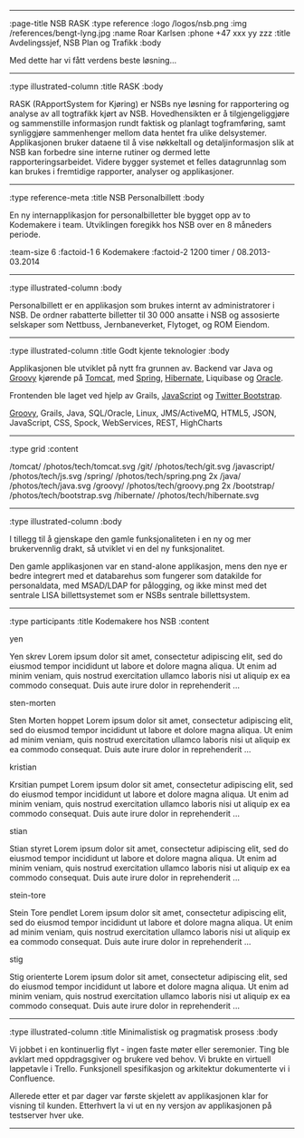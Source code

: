 --------------------------------------------------------------------------------
:page-title NSB RASK
:type reference
:logo /logos/nsb.png
:img /references/bengt-lyng.jpg
:name Roar Karlsen
:phone +47 xxx yy zzz
:title Avdelingssjef, NSB Plan og Trafikk
:body

Med dette har vi fått verdens beste løsning...

--------------------------------------------------------------------------------
:type illustrated-column
:title RASK
:body

RASK (RApportSystem for Kjøring) er NSBs nye løsning for rapportering og analyse av all togtrafikk kjørt av NSB.  Hovedhensikten er å tilgjengeliggjøre og sammenstille informasjon rundt faktisk og planlagt togframføring, samt  synliggjøre sammenhenger mellom data hentet fra ulike delsystemer. Applikasjonen bruker dataene til å vise nøkkeltall og detaljinformasjon slik at NSB kan forbedre sine interne rutiner og dermed lette rapporteringsarbeidet. Videre bygger systemet et felles datagrunnlag som kan brukes i fremtidige rapporter, analyser og applikasjoner.

--------------------------------------------------------------------------------
:type reference-meta
:title NSB Personalbillett
:body

En ny internapplikasjon for personalbilletter ble bygget opp av to Kodemakere
i team. Utviklingen foregikk hos NSB over en 8 måneders periode.

:team-size 6
:factoid-1 6 Kodemakere
:factoid-2 1200 timer / 08.2013-03.2014

--------------------------------------------------------------------------------
:type illustrated-column
:body

Personalbillett er en applikasjon som brukes internt av administratorer i NSB.
De ordner rabatterte billetter til 30 000 ansatte i NSB og assosierte selskaper
som Nettbuss, Jernbaneverket, Flytoget, og ROM Eiendom.

--------------------------------------------------------------------------------
:type illustrated-column
:title Godt kjente teknologier
:body

Applikasjonen ble utviklet på nytt fra grunnen av. Backend var Java og [Groovy](/groovy/) kjørende på
[Tomcat](/tomcat/), med [Spring](/spring/), [Hibernate](/hibernate/),
Liquibase og [Oracle](/oracle/).

Frontenden ble laget ved hjelp av
Grails, [JavaScript](/javascript/) og [Twitter Bootstrap](/bootstrap/).

[Groovy](/groovy/), Grails, Java, SQL/Oracle, Linux, JMS/ActiveMQ, HTML5, JSON, JavaScript, CSS, Spock, WebServices, REST, HighCharts

--------------------------------------------------------------------------------
:type grid
:content

/tomcat/                           /photos/tech/tomcat.svg
/git/                              /photos/tech/git.svg
/javascript/                       /photos/tech/js.svg
/spring/                           /photos/tech/spring.png 2x
/java/                             /photos/tech/java.svg
/groovy/                           /photos/tech/groovy.png 2x
/bootstrap/                        /photos/tech/bootstrap.svg
/hibernate/                        /photos/tech/hibernate.svg

--------------------------------------------------------------------------------
:type illustrated-column
:body

I tillegg til å gjenskape den gamle funksjonaliteten i en ny og mer
brukervennlig drakt, så utviklet vi en del ny funksjonalitet.

Den gamle applikasjonen var en stand-alone applikasjon, mens den nye er bedre
integrert med et databarehus som fungerer som datakilde for personaldata, med
MSAD/LDAP for pålogging, og ikke minst med det sentrale LISA billettsystemet
som er NSBs sentrale billettsystem.

--------------------------------------------------------------------------------
:type participants
:title Kodemakere hos NSB
:content

yen

Yen skrev Lorem ipsum dolor sit amet, consectetur adipiscing elit, sed do eiusmod tempor 
incididunt ut labore et dolore magna aliqua. Ut enim ad minim veniam, quis nostrud 
exercitation ullamco laboris nisi ut aliquip ex ea commodo consequat. Duis aute 
irure dolor in reprehenderit ...

sten-morten

Sten Morten hoppet Lorem ipsum dolor sit amet, consectetur adipiscing elit, sed do eiusmod tempor 
incididunt ut labore et dolore magna aliqua. Ut enim ad minim veniam, quis nostrud 
exercitation ullamco laboris nisi ut aliquip ex ea commodo consequat. Duis aute 
irure dolor in reprehenderit ...

kristian

Krsitian pumpet Lorem ipsum dolor sit amet, consectetur adipiscing elit, sed do eiusmod tempor 
incididunt ut labore et dolore magna aliqua. Ut enim ad minim veniam, quis nostrud 
exercitation ullamco laboris nisi ut aliquip ex ea commodo consequat. Duis aute 
irure dolor in reprehenderit ...

stian

Stian styret Lorem ipsum dolor sit amet, consectetur adipiscing elit, sed do eiusmod tempor 
incididunt ut labore et dolore magna aliqua. Ut enim ad minim veniam, quis nostrud 
exercitation ullamco laboris nisi ut aliquip ex ea commodo consequat. Duis aute 
irure dolor in reprehenderit ...

stein-tore

Stein Tore pendlet Lorem ipsum dolor sit amet, consectetur adipiscing elit, sed do eiusmod tempor 
incididunt ut labore et dolore magna aliqua. Ut enim ad minim veniam, quis nostrud 
exercitation ullamco laboris nisi ut aliquip ex ea commodo consequat. Duis aute 
irure dolor in reprehenderit ...

stig

Stig orienterte Lorem ipsum dolor sit amet, consectetur adipiscing elit, sed do eiusmod tempor 
incididunt ut labore et dolore magna aliqua. Ut enim ad minim veniam, quis nostrud 
exercitation ullamco laboris nisi ut aliquip ex ea commodo consequat. Duis aute 
irure dolor in reprehenderit ...

--------------------------------------------------------------------------------
:type illustrated-column
:title Minimalistisk og pragmatisk prosess
:body

Vi jobbet i en kontinuerlig flyt - ingen faste møter eller seremonier. Ting ble
avklart med oppdragsgiver og brukere ved behov. Vi brukte en virtuell lappetavle
i Trello. Funksjonell spesifikasjon og arkitektur dokumenterte vi i Confluence.

Allerede etter et par dager var første skjelett av applikasjonen klar for
visning til kunden. Etterhvert la vi ut en ny versjon av applikasjonen på
testserver hver uke.

--------------------------------------------------------------------------------
